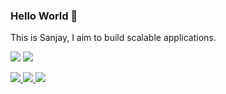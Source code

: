 ### Hello World 👋

This is Sanjay, I aim to build scalable applications.

<img src="https://github-readme-stats.vercel.app/api?username=Coding-Maniac&show_icons=true&hide_border=true&count_private=true&theme=dark" />
<!-- <img src="https://github-readme-stats.vercel.app/api/top-langs/?username=Coding-Maniac&layout=compact)](https://github.com/anuraghazra/github-readme-stats" /> -->
<img src="https://github-readme-streak-stats.herokuapp.com/?user=Coding-Maniac" />
<p>
	<a href="https://www.linkedin.com/in/sanjay-kapilesh/">
        <img src="https://img.shields.io/badge/LinkedIn--_.svg?style=social&logo=linkedin" />
    </a>
    <a href="https://www.instagram.com/sanjay_kapilesh/">
        <img src="https://img.shields.io/badge/Instagram--_.svg?style=social&logo=instagram" />
    </a>
    <a href="mailto:ufoundsanjay@gmail.com">
        <img src="https://img.shields.io/badge/Mail--_.svg?style=social&logo=gmail" />
    </a>
</p>
